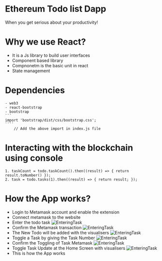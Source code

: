# Ethereum Todo list Dapp
When you get serious about your productivity!

# Why we use React?
- It is a Js library to build user interfaces
- Component based library
- Compnonetm is the basic unit in react
- State management

# Dependencies
    - web3
    - react-bootstrap
    - bootstrap 
    ```
    import 'bootstrap/dist/css/bootstrap.css'; 
    ````
        // Add the above import in index.js file
    
 
# Interacting with the blockchain using console
    1. taskCount = todo.taskCount().then((result) => { return result.toNumber() });
    2. task = todo.tasks(1).then((result) => { return result; });

# How the App works?
- Login to Metamask account and enable the extension
- Connect metamask to the website
- Enter the todo task 
![EnteringTask]('/screenshots/enteringtask.png')
- Confirm the Metamask transaction
![EnteringTask]('/screenshots/confirmentermetamask.png')
- The New Todo will be added with the visualisers
![EnteringTask]('/screenshots/newTodoAdded.png')
- Toggle a Task by giving the Task Number
![EnteringTask]('./screenshots/toggleTask.png')
- Confirm the Toggling of Task Metamask
![EnteringTask]('./screenshots/toggleConfirmMetamask.png')
- Toggle Task Update at the Home Screen with visualisers
![EnteringTask]('./screenshots/toggleHome.png')
- This is how the App works

